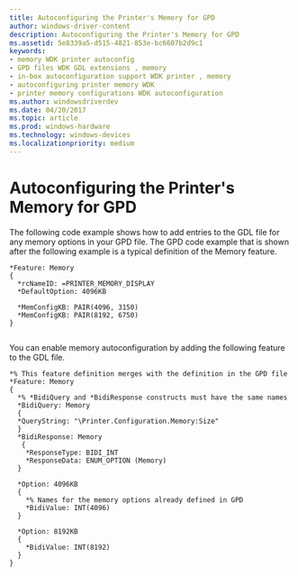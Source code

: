 ```yaml
---
title: Autoconfiguring the Printer's Memory for GPD
author: windows-driver-content
description: Autoconfiguring the Printer's Memory for GPD
ms.assetid: 5e8339a5-d515-4821-853e-bc6607b2d9c1
keywords:
- memory WDK printer autoconfig
- GPD files WDK GDL extensions , memory
- in-box autoconfiguration support WDK printer , memory
- autoconfiguring printer memory WDK
- printer memory configurations WDK autoconfiguration
ms.author: windowsdriverdev
ms.date: 04/20/2017
ms.topic: article
ms.prod: windows-hardware
ms.technology: windows-devices
ms.localizationpriority: medium
---
```


# Autoconfiguring the Printer's Memory for GPD


The following code example shows how to add entries to the GDL file for any memory options in your GPD file. The GPD code example that is shown after the following example is a typical definition of the Memory feature.

```
*Feature: Memory
{
  *rcNameID: =PRINTER_MEMORY_DISPLAY
  *DefaultOption: 4096KB
 
  *MemConfigKB: PAIR(4096, 3150)
  *MemConfigKB: PAIR(8192, 6750)
}
 
```

You can enable memory autoconfiguration by adding the following feature to the GDL file.

```
*% This feature definition merges with the definition in the GPD file
*Feature: Memory
{
  *% *BidiQuery and *BidiResponse constructs must have the same names
  *BidiQuery: Memory
  {
  *QueryString: "\Printer.Configuration.Memory:Size"
  }
  *BidiResponse: Memory
   {
    *ResponseType: BIDI_INT
    *ResponseData: ENUM_OPTION (Memory)
  }
 
  *Option: 4096KB
  {
    *% Names for the memory options already defined in GPD
    *BidiValue: INT(4096)
  }
 
  *Option: 8192KB
  {
    *BidiValue: INT(8192)
  }
}
 
```

 

 




